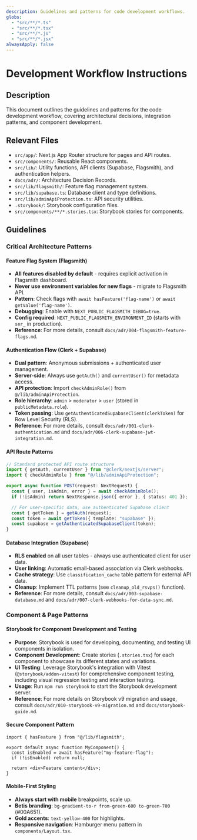 ```yaml
---
description: Guidelines and patterns for code development workflows.
globs:
  - "src/**/*.ts"
  - "src/**/*.tsx"
  - "src/**/*.js"
  - "src/**/*.jsx"
alwaysApply: false
---
```

# Development Workflow Instructions

## Description
This document outlines the guidelines and patterns for the code development workflow, covering architectural decisions, integration patterns, and component development.

## Relevant Files
- `src/app/`: Next.js App Router structure for pages and API routes.
- `src/components/`: Reusable React components.
- `src/lib/`: Utility functions, API clients (Supabase, Flagsmith), and authentication helpers.
- `docs/adr/`: Architecture Decision Records.
- `src/lib/flagsmith/`: Feature flag management system.
- `src/lib/supabase.ts`: Database client and type definitions.
- `src/lib/adminApiProtection.ts`: API security utilities.
- `.storybook/`: Storybook configuration files.
- `src/components/**/*.stories.tsx`: Storybook stories for components.

## Guidelines

### Critical Architecture Patterns

#### Feature Flag System (Flagsmith)
- **All features disabled by default** - requires explicit activation in Flagsmith dashboard.
- **Never use environment variables for new flags** - migrate to Flagsmith API.
- **Pattern**: Check flags with `await hasFeature('flag-name')` or `await getValue('flag-name')`.
- **Debugging**: Enable with `NEXT_PUBLIC_FLAGSMITH_DEBUG=true`.
- **Config required**: `NEXT_PUBLIC_FLAGSMITH_ENVIRONMENT_ID` (starts with `ser_` in production).
- **Reference**: For more details, consult `docs/adr/004-flagsmith-feature-flags.md`.

#### Authentication Flow (Clerk + Supabase)
- **Dual pattern**: Anonymous submissions + authenticated user management.
- **Server-side**: Always use `getAuth()` and `currentUser()` for metadata access.
- **API protection**: Import `checkAdminRole()` from `@/lib/adminApiProtection`.
- **Role hierarchy**: `admin` > `moderator` > `user` (stored in `publicMetadata.role`).
- **Token passing**: Use `getAuthenticatedSupabaseClient(clerkToken)` for Row Level Security (RLS).
- **Reference**: For more details, consult `docs/adr/001-clerk-authentication.md` and `docs/adr/006-clerk-supabase-jwt-integration.md`.

#### API Route Patterns
```typescript
// Standard protected API route structure
import { getAuth, currentUser } from "@clerk/nextjs/server";
import { checkAdminRole } from "@/lib/adminApiProtection";

export async function POST(request: NextRequest) {
  const { user, isAdmin, error } = await checkAdminRole();
  if (!isAdmin) return NextResponse.json({ error }, { status: 401 });

  // For user-specific data, use authenticated Supabase client
  const { getToken } = getAuth(request);
  const token = await getToken({ template: "supabase" });
  const supabase = getAuthenticatedSupabaseClient(token);
}
```

#### Database Integration (Supabase)
- **RLS enabled** on all user tables - always use authenticated client for user data.
- **User linking**: Automatic email-based association via Clerk webhooks.
- **Cache strategy**: Use `classification_cache` table pattern for external API data.
- **Cleanup**: Implement TTL patterns (see `cleanup_old_rsvps()` function).
- **Reference**: For more details, consult `docs/adr/003-supabase-database.md` and `docs/adr/007-clerk-webhooks-for-data-sync.md`.

### Component & Page Patterns

#### Storybook for Component Development and Testing
- **Purpose**: Storybook is used for developing, documenting, and testing UI components in isolation.
- **Component Development**: Create stories (`.stories.tsx`) for each component to showcase its different states and variations.
- **UI Testing**: Leverage Storybook's integration with Vitest (`@storybook/addon-vitest`) for comprehensive component testing, including visual regression testing and interaction testing.
- **Usage**: Run `npm run storybook` to start the Storybook development server.
- **Reference**: For more details on Storybook v9 migration and usage, consult `docs/adr/010-storybook-v9-migration.md` and `docs/storybook-guide.md`.

#### Secure Component Pattern
```tsx
import { hasFeature } from "@/lib/flagsmith";

export default async function MyComponent() {
  const isEnabled = await hasFeature("my-feature-flag");
  if (!isEnabled) return null;

  return <div>Feature content</div>;
}
```

#### Mobile-First Styling
- **Always start with mobile** breakpoints, scale up.
- **Betis branding**: `bg-gradient-to-r from-green-600 to-green-700` (#00A651).
- **Gold accents**: `text-yellow-400` for highlights.
- **Responsive navigation**: Hamburger menu pattern in `components/Layout.tsx`.